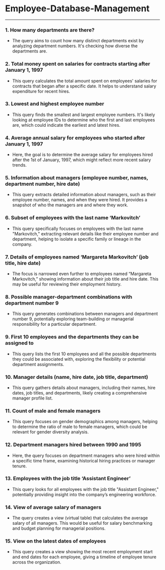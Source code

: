 # Employee-Database-Management



---

### 1. **How many departments are there?**
- The query aims to count how many distinct departments exist by analyzing department numbers. It's checking how diverse the departments are.

### 2. **Total money spent on salaries for contracts starting after January 1, 1997**
- This query calculates the total amount spent on employees' salaries for contracts that began after a specific date. It helps to understand salary expenditure for recent hires.

### 3. **Lowest and highest employee number**
- This query finds the smallest and largest employee numbers. It's likely looking at employee IDs to determine who the first and last employees are, which could indicate the earliest and latest hires.

### 4. **Average annual salary for employees who started after January 1, 1997**
- Here, the goal is to determine the average salary for employees hired after the 1st of January, 1997, which might reflect more recent salary trends.

### 5. **Information about managers (employee number, names, department number, hire date)**
- This query extracts detailed information about managers, such as their employee number, names, and when they were hired. It provides a snapshot of who the managers are and where they work.

### 6. **Subset of employees with the last name ‘Markovitch’**
- This query specifically focuses on employees with the last name "Markovitch," extracting relevant details like their employee number and department, helping to isolate a specific family or lineage in the company.

### 7. **Details of employees named ‘Margareta Markovitch’ (job title, hire date)**
- The focus is narrowed even further to employees named “Margareta Markovitch,” showing information about their job title and hire date. This may be useful for reviewing their employment history.

### 8. **Possible manager-department combinations with department number 9**
- This query generates combinations between managers and department number 9, potentially exploring team-building or managerial responsibility for a particular department.

### 9. **First 10 employees and the departments they can be assigned to**
- This query lists the first 10 employees and all the possible departments they could be associated with, exploring the flexibility or potential department assignments.

### 10. **Manager details (name, hire date, job title, department)**
- This query gathers details about managers, including their names, hire dates, job titles, and departments, likely creating a comprehensive manager profile list.

### 11. **Count of male and female managers**
- This query focuses on gender demographics among managers, helping to determine the ratio of male to female managers, which could be relevant for gender diversity analysis.

### 12. **Department managers hired between 1990 and 1995**
- Here, the query focuses on department managers who were hired within a specific time frame, examining historical hiring practices or manager tenure.

### 13. **Employees with the job title ‘Assistant Engineer’**
- This query looks for all employees with the job title "Assistant Engineer," potentially providing insight into the company’s engineering workforce.

### 14. **View of average salary of managers**
- The query creates a view (virtual table) that calculates the average salary of all managers. This would be useful for salary benchmarking and budget planning for managerial positions.

### 15. **View on the latest dates of employees**
- This query creates a view showing the most recent employment start and end dates for each employee, giving a timeline of employee tenure across the organization.

